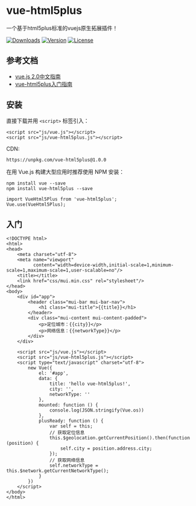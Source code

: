 # vue-html5plus

一个基于html5plus标准的vuejs原生拓展插件！

<a href="https://www.npmjs.com/package/vue-html5plus"><img src="https://img.shields.io/npm/dm/vue-html5plus.svg" alt="Downloads"></a>
<a href="https://www.npmjs.com/package/vue-html5plus"><img src="https://img.shields.io/npm/v/vue-html5plus.svg" alt="Version"></a>
<a href="https://www.npmjs.com/package/vue-html5plus"><img src="https://img.shields.io/npm/l/vue-html5plus.svg" alt="License"></a>

## 参考文档

- [vue.js 2.0中文指南](http://cn.vuejs.org/v2/guide/)
- [vue-html5plus入门指南](https://github.com/zhaomenghuan/vue-html5plus/wiki)

## 安装

直接下载并用 `<script>` 标签引入：
```
<script src="js/vue.js"></script>
<script src="js/vue-html5plus.js"></script>
```

CDN:
```
https://unpkg.com/vue-html5plus@1.0.0
```

在用 Vue.js 构建大型应用时推荐使用 NPM 安装：
```
npm install vue --save
npm install vue-html5plus --save
```

```
import VueHtml5Plus from 'vue-html5plus';
Vue.use(VueHtml5Plus);
```

## 入门

```
<!DOCTYPE html>
<html>
<head>
    <meta charset="utf-8">
    <meta name="viewport"
          content="width=device-width,initial-scale=1,minimum-scale=1,maximum-scale=1,user-scalable=no"/>
    <title></title>
    <link href="css/mui.min.css" rel="stylesheet"/>
</head>
<body>
    <div id="app">
        <header class="mui-bar mui-bar-nav">
            <h1 class="mui-title">{{title}}</h1>
        </header>
        <div class="mui-content mui-content-padded">
            <p>定位城市：{{city}}</p>
            <p>网络信息：{{networkType}}</p>
        </div>
    </div>

    <script src="js/vue.js"></script>
    <script src="js/vue-html5plus.js"></script>
    <script type="text/javascript" charset="utf-8">
        new Vue({
            el: '#app',
            data: {
                title: 'hello vue-html5plus!',
                city: '',
                networkType: ''
            },
            mounted: function () {
                console.log(JSON.stringify(Vue.os))
            },
            plusReady: function () {
                var self = this;
                // 获取定位信息
                this.$geolocation.getCurrentPosition().then(function (position) {
                    self.city = position.address.city;
                });
                // 获取网络信息
                self.networkType = this.$network.getCurrentNetworkType();
            }
        })
    </script>
</body>
</html>
```
